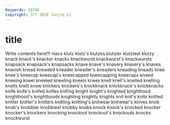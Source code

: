 ```yaml
---
Keywords: 18746
Copyright: (C) 2020 Junjie Li
---
```


# title

Write contents here!!!
niacs 
klutz 
klutz's 
klutzes 
klutzier 
klutziest
klutzy 
knack 
knack's 
knacker 
knacks 
knackwurst 
knackwurst's 
knackwursts 
knapsack 
knapsack's
knapsacks 
knave 
knave's 
knavery 
knavery's 
knaves 
knavish 
knead 
kneaded 
kneader
kneader's 
kneaders 
kneading 
kneads 
knee 
knee's 
kneecap 
kneecap's 
kneecapped 
kneecapping
kneecaps 
kneed 
kneeing 
kneel 
kneeled 
kneeling 
kneels 
knees 
knell 
knell's
knelled 
knelling 
knells 
knelt 
knew 
knickers 
knickers's 
knickknack 
knickknack's 
knickknacks
knife 
knife's 
knifed 
knifes 
knifing 
knight 
knight's 
knighted 
knighthood 
knighthood's
knighthoods 
knighting 
knightly 
knights 
knit 
knit's 
knits 
knitted 
knitter 
knitter's
knitters 
knitting 
knitting's 
knitwear 
knitwear's 
knives 
knob 
knob's 
knobbier 
knobbiest
knobby 
knobs 
knock 
knock's 
knocked 
knocker 
knocker's 
knockers 
knocking 
knockout
knockout's 
knockouts 
knocks 
knockwurst 
